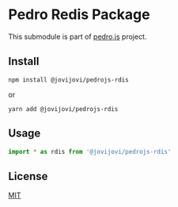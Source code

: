 # Pedro Redis Package

This submodule is part of [pedro.js](https://github.com/jovijovi/pedro.js) project.

## Install

```shell
npm install @jovijovi/pedrojs-rdis
```

or

```shell
yarn add @jovijovi/pedrojs-rdis
```

## Usage

```typescript
import * as rdis from '@jovijovi/pedrojs-rdis'
```

## License

[MIT](LICENSE)
